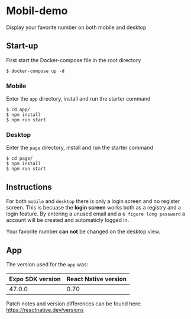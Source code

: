# Mobil-demo

Display your favorite number on both mobile and desktop

## Start-up

First start the Docker-compose file in the root directory 

```
$ docker-compose up -d
```

### Mobile

Enter the `app` directory, install and run the starter command

```
$ cd app/
$ npm install
$ npm run start
```

### Desktop

Enter the `page` directory, install and run the starter command

```
$ cd page/
$ npm install
$ npm run start
```

## Instructions

For both `mobile` and `desktop` there is only a login screen and no register screen. This is becuase the **login screen** works both as a registry and a login feature. By entering a unused email and a `6 figure long password` a account will be created and automaticly logged in.

Your favorite number **can not** be changed on the desktop view.

## App

The version used for the `app` was:

| Expo SDK version | React Native version |
|--------|-------|
| 47.0.0 |	0.70 |

Patch notes and version differences can be found here: https://reactnative.dev/versions
